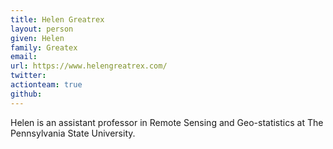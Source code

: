 ```yaml
---
title: Helen Greatrex
layout: person
given: Helen
family: Greatex
email: 
url: https://www.helengreatrex.com/
twitter: 
actionteam: true
github: 
---
```


Helen is an assistant professor in Remote Sensing and Geo-statistics at The Pennsylvania State University.
